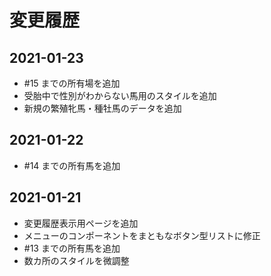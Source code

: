 # 変更履歴

## 2021-01-23

- #15 までの所有場を追加
- 受胎中で性別がわからない馬用のスタイルを追加
- 新規の繁殖牝馬・種牡馬のデータを追加

## 2021-01-22

- #14 までの所有馬を追加

## 2021-01-21

- 変更履歴表示用ページを追加
- メニューのコンポーネントをまともなボタン型リストに修正
- #13 までの所有馬を追加
- 数カ所のスタイルを微調整
